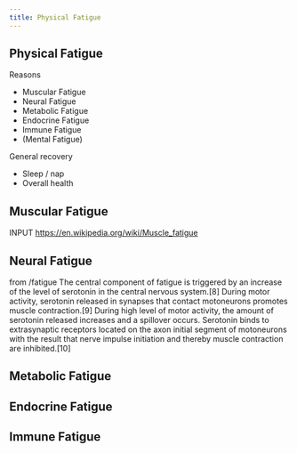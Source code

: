 ```yaml
---
title: Physical Fatigue
---
```


## Physical Fatigue

Reasons
- Muscular Fatigue
- Neural Fatigue
- Metabolic Fatigue
- Endocrine Fatigue
- Immune Fatigue
- (Mental Fatigue)

General recovery
- Sleep / nap
- Overall health


## Muscular Fatigue

INPUT https://en.wikipedia.org/wiki/Muscle_fatigue

## Neural Fatigue


from /fatigue
The central component of fatigue is triggered by an increase of the level of serotonin in the central nervous system.[8] During motor activity, serotonin released in synapses that contact motoneurons promotes muscle contraction.[9] During high level of motor activity, the amount of serotonin released increases and a spillover occurs. Serotonin binds to extrasynaptic receptors located on the axon initial segment of motoneurons with the result that nerve impulse initiation and thereby muscle contraction are inhibited.[10]



## Metabolic Fatigue


## Endocrine Fatigue


## Immune Fatigue
